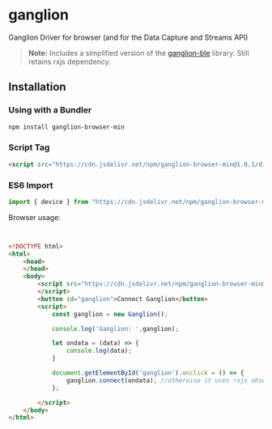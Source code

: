 # ganglion
Ganglion Driver for browser (and for the Data Capture and Streams API)

> **Note:** Includes a simplified version of the [ganglion-ble](https://github.com/neurosity/ganglion-ble) library. Still retains rxjs dependency.

## Installation

### Using with a Bundler
```bash
npm install ganglion-browser-min
```

### Script Tag
```html 
<script src="https://cdn.jsdelivr.net/npm/ganglion-browser-min@1.0.1/dist/index.js"></script>
```

### ES6 Import
```javascript 
import { device } from "https://cdn.jsdelivr.net/npm/ganglion-browser-min@1.0.1//dist/index.js"
```


Browser usage:
```html


<!DOCTYPE html>
<html>
    <head>
    </head>
    <body>  
        <script src="https://cdn.jsdelivr.net/npm/ganglion-browser-min@1.0.1/dist/index.js">
        </script>
        <button id="ganglion">Connect Ganglion</button>
        <script>
            const ganglion = new Ganglion();

            console.log('Ganglion: ',ganglion);

            let ondata = (data) => { 
                console.log(data);
            }

            document.getElementById('ganglion').onclick = () => {
                ganglion.connect(ondata); //otherwise it uses rxjs observables on ganglion.stream
            };

        </script>
    </body>
</html>
        

```